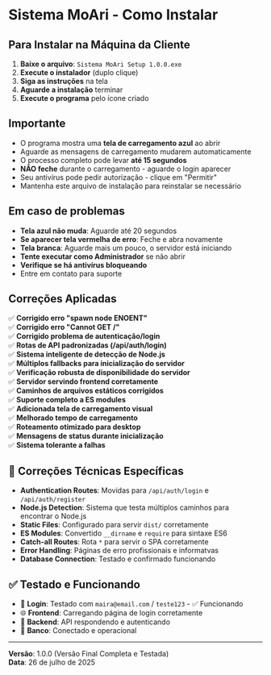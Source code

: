# Sistema MoAri - Como Instalar

## Para Instalar na Máquina da Cliente

1. **Baixe o arquivo**: `Sistema MoAri Setup 1.0.0.exe`
2. **Execute o instalador** (duplo clique)
3. **Siga as instruções** na tela
4. **Aguarde a instalação** terminar
5. **Execute o programa** pelo ícone criado

## Importante

- O programa mostra uma **tela de carregamento azul** ao abrir
- Aguarde as mensagens de carregamento mudarem automaticamente
- O processo completo pode levar **até 15 segundos**
- **NÃO feche** durante o carregamento - aguarde o login aparecer
- Seu antivírus pode pedir autorização - clique em "Permitir"
- Mantenha este arquivo de instalação para reinstalar se necessário

## Em caso de problemas

- **Tela azul não muda**: Aguarde até 20 segundos
- **Se aparecer tela vermelha de erro**: Feche e abra novamente
- **Tela branca**: Aguarde mais um pouco, o servidor está iniciando
- **Tente executar como Administrador** se não abrir
- **Verifique se há antivírus bloqueando**
- Entre em contato para suporte

## Correções Aplicadas

✅ **Corrigido erro "spawn node ENOENT"**  
✅ **Corrigido erro "Cannot GET /"**  
✅ **Corrigido problema de autenticação/login**  
✅ **Rotas de API padronizadas (/api/auth/login)**  
✅ **Sistema inteligente de detecção de Node.js**  
✅ **Múltiplos fallbacks para inicialização do servidor**  
✅ **Verificação robusta de disponibilidade do servidor**  
✅ **Servidor servindo frontend corretamente**  
✅ **Caminhos de arquivos estáticos corrigidos**  
✅ **Suporte completo a ES modules**  
✅ **Adicionada tela de carregamento visual**  
✅ **Melhorado tempo de carregamento**  
✅ **Roteamento otimizado para desktop**  
✅ **Mensagens de status durante inicialização**  
✅ **Sistema tolerante a falhas**

## 🔧 **Correções Técnicas Específicas**

- **Authentication Routes**: Movidas para `/api/auth/login` e `/api/auth/register`
- **Node.js Detection**: Sistema que testa múltiplos caminhos para encontrar o Node.js
- **Static Files**: Configurado para servir `dist/` corretamente
- **ES Modules**: Convertido `__dirname` e `require` para sintaxe ES6
- **Catch-all Routes**: Rota `*` para servir o SPA corretamente
- **Error Handling**: Páginas de erro profissionais e informatvas
- **Database Connection**: Testado e confirmado funcionando

## ✅ **Testado e Funcionando**

- 🔑 **Login**: Testado com `maira@email.com` / `teste123` - ✅ Funcionando
- 🌐 **Frontend**: Carregando página de login corretamente
- 🔧 **Backend**: API respondendo e autenticando
- 💾 **Banco**: Conectado e operacional

---

**Versão**: 1.0.0 (Versão Final Completa e Testada)  
**Data**: 26 de julho de 2025

